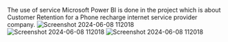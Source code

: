 The use of service Microsoft Power BI is done in the project which is about Customer Retention for a Phone recharge internet service provider company.
![Screenshot 2024-06-08 112018](https://github.com/shreyashpanage/Customer-Churn/assets/112994720/eb609385-e759-45d9-812c-06abd94d0284)
![Screenshot 2024-06-08 112018](https://github.com/shreyashpanage/Customer-Churn/assets/112994720/1d74d3c9-205a-4f3d-8ba0-e0ebc4abd8a9)
![Screenshot 2024-06-08 112018](https://github.com/shreyashpanage/Customer-Churn/assets/112994720/b91dff2a-5449-44d5-a5ae-ef0f7475e44e)
